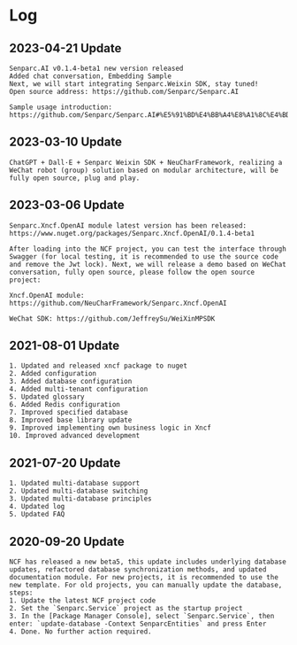 # Log

## 2023-04-21 Update

```
Senparc.AI v0.1.4-beta1 new version released
Added chat conversation, Embedding Sample
Next, we will start integrating Senparc.Weixin SDK, stay tuned!
Open source address: https://github.com/Senparc/Senparc.AI

Sample usage introduction:
https://github.com/Senparc/Senparc.AI#%E5%91%BD%E4%BB%A4%E8%A1%8C%E4%BD%BF%E7%94%A8%E8%AF%B4%E6%98%8E
```

## 2023-03-10 Update

```
ChatGPT + Dall·E + Senparc Weixin SDK + NeuCharFramework, realizing a WeChat robot (group) solution based on modular architecture, will be fully open source, plug and play.
```

## 2023-03-06 Update

```
Senparc.Xncf.OpenAI module latest version has been released: https://www.nuget.org/packages/Senparc.Xncf.OpenAI/0.1.4-beta1

After loading into the NCF project, you can test the interface through Swagger (for local testing, it is recommended to use the source code and remove the Jwt lock). Next, we will release a demo based on WeChat conversation, fully open source, please follow the open source project:

Xncf.OpenAI module: https://github.com/NeuCharFramework/Senparc.Xncf.OpenAI

WeChat SDK: https://github.com/JeffreySu/WeiXinMPSDK
```

## 2021-08-01 Update

    1. Updated and released xncf package to nuget
    2. Added configuration
    3. Added database configuration
    4. Added multi-tenant configuration
    5. Updated glossary
    6. Added Redis configuration
    7. Improved specified database
    8. Improved base library update
    9. Improved implementing own business logic in Xncf
    10. Improved advanced development

## 2021-07-20 Update

    1. Updated multi-database support
    2. Updated multi-database switching
    3. Updated multi-database principles
    4. Updated log
    5. Updated FAQ

## 2020-09-20 Update

    NCF has released a new beta5, this update includes underlying database updates, refactored database synchronization methods, and updated documentation module. For new projects, it is recommended to use the new template. For old projects, you can manually update the database, steps:
    1. Update the latest NCF project code
    2. Set the `Senparc.Service` project as the startup project
    3. In the [Package Manager Console], select `Senparc.Service`, then enter: `update-database -Context SenparcEntities` and press Enter
    4. Done. No further action required.
